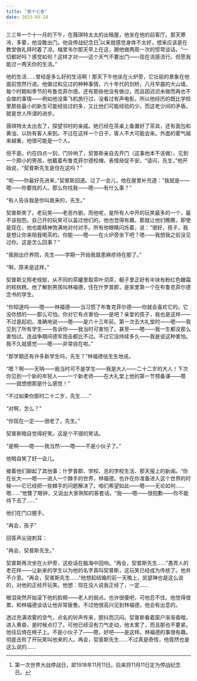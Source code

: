 ```yaml
---
title: "第十七章"
date: 2023-03-10
---
```

三三年一个十一月的下午，在薇琪特太太的出租屋，他坐在他的前客厅。那天寒冷、多雾，他没敢出门。他自停战纪念日[^1]以来就感觉身体不太好，想来应该是在教堂做礼拜时着了凉。梅里韦尔那天早上在这，跟他做两周一次的惯常谈话。“一切都好吗？感觉如何？这样才对——这个天气不要出门——现在流感流行。但愿我能过一两天你的生活。”

他的生活……曾经是多么好的生活啊！那天下午他坐在火炉旁，它壮丽的景象在他面前悠然行进。他做过和见过的种种事情，六十年代的剑桥，八月早晨的大山墙，每个时期和季节的布鲁克菲尔德。还有那些他没有做过，而且因迟迟未做而再也不会做的事情——例如他没乘飞机旅行过，没看过有声电影。所以他经历的既比学校里那些最小的新生可能经验过的多，又比他们可能经验的少。而这老少间的矛盾，就是世人所谓的进步。

薇琪特太太出去了，探望邻村的亲戚。她已经在茶桌上备置好了茶具，还有面包和黄油，以防有客人来到。不过在这样一个日子，客人不大可能会来。外面的雾气越来越重，他很可能是一个人。

但不是。约在四点一刻，门铃响了，契普斯亲自去开门（这事他本不该做），见到一个颇小的男孩，他戴着布鲁克菲尔德校帽，表情局促不安。“请问，先生，”他开始说，“契普斯先生是住在这吗？”

“呃——你最好先进来，”契普斯回道。过了一会儿，他在屋里补充道：“我就是——嗯——你要找的人。那么你找我——嗯——有什么事？”

“有人告诉我是你叫我来的，先生。”

契普斯笑了。老玩笑——老恶作剧，而他呢，是所有人中开的玩笑最多的一个，最不该抱怨。自己开的玩笑可以盖过他们的，他也觉得有趣，那就让他们瞧瞧，即使是现在，他也能精神饱满地对付对手。所有他眼睛闪烁着，说：“很好，孩子，我是想让你来陪我喝茶的。你能——嗯——在火炉旁坐下吧？嗯——我想我之前没见过你。这是怎么回事？”

“我刚出疗养院，先生——学期一开始我就患麻疹待在那了。”

“啊，原来是这样。”

契普斯又照老规矩，从不同的茶罐里取茶叶沏茶，橱子里正好有半块有粉红色糖霜的核桃糕。他了解到男孩叫林福德，住在什罗普郡，是家里第一个在布鲁克菲尔德念书的学生。

“你知道吗——嗯——林福德——当习惯了布鲁克菲尔德——你就会喜欢它的。它没你想的——那么可怕。你对它有点害怕——是吧？亲爱的孩子，我也是这样——不过是起初。准确地说——嗯——是六十三年前。第一次去大礼堂时——嗯——我见到了所有学生——告诉你——我当时可害怕了。甚至——嗯——我一生都没那么害怕过。连战争期间德军炮击都比不过。不过它没持续多久——我是说这种害怕。我不久就感觉——嗯——非常自在啦。”

“那学期还有许多新学生吗，先生？”林福德怯生生地说。

“嗯？啊——天呐——我当时可不是学生——我是大人——二十二岁的大人！下次你见到一个新的年轻人——一个新老师——在大礼堂上他的第一节预备课——嗯——就想想那是什么感觉！”

“不过如果你那时二十二岁，先生……”

“对啊，怎么？”

“你现在一定——很老了，先生。”

契普斯暗自觉得好笑。这是个不错的笑话。

“是啊——嗯——我当然——嗯——不是小伙子了。”

他暗自笑了好一会儿。

接着他们聊起了其他事：什罗普郡、学校、总的学校生活、那天报上的新闻。“你在长大——嗯——进入一个棘手的世界，林福德。也许在你准备进入这个世界的时候——它已经把一些棘手的问题解决了。咱们希望如此——嗯——无论如何……嗯……”他瞥了眼钟，又说出大家熟知的客套话。“我——嗯——很抱歉——你不能待下去了……”

他们在门口握手。

“再会，孩子”

回答声尖锐刺耳：

“再会，契普斯先生。”

契普斯再次坐在火炉旁，这些话在脑海中回响。“再会，契普斯先生……”愚弄人的老花样——让新来的学生以为他的名字真叫契普斯，这玩笑已经成为传统了。他并不介意。“再会，契普斯先生……”他想起结婚的前一天晚上，凯瑟琳也是这么说的，对他的正经开玩笑。他想：现在没人说我正经了，一定……

眼泪突然开始滚下他的脸颊——老人的弱点。也许很傻吧，可他忍不住。他觉得很累，和林福德谈话让他非常疲惫。不过他很高兴见到林福德，他会有出息的。

透过充满浓雾的空气，点名的铃声传来，颤抖而沉闷。契普斯看着窗户渐渐昏暗，进入黄昏，是时候点灯了。可他已经没有力气走动，他太累了，而且那也不要紧。他往后倚在椅子上。不是小伙子了——嗯，好吧——是这样。林福德的事很有趣。彻底击败了开玩笑叫他来的人。再会，契普斯先生……不过真是奇怪，他竟然也是这么说的……

[^1]: 第一次世界大战停战日，即1918年11月11日。后来将11月11日定为停战纪念日。
